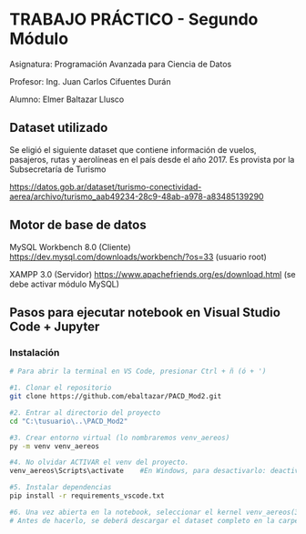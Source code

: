 # TRABAJO PRÁCTICO - Segundo Módulo

Asignatura: Programación Avanzada para Ciencia de Datos

Profesor: Ing. Juan Carlos Cifuentes Durán

Alumno: Elmer Baltazar Llusco


## Dataset utilizado
Se eligió el siguiente dataset que contiene información de vuelos, pasajeros, rutas y aerolíneas en el país desde el año 2017.
Es provista por la Subsecretaría de Turismo

https://datos.gob.ar/dataset/turismo-conectividad-aerea/archivo/turismo_aab49234-28c9-48ab-a978-a83485139290

## Motor de base de datos
MySQL Workbench 8.0 (Cliente)
https://dev.mysql.com/downloads/workbench/?os=33 (usuario root)

XAMPP 3.0 (Servidor)
https://www.apachefriends.org/es/download.html (se debe activar módulo MySQL)

## Pasos para ejecutar notebook en Visual Studio Code + Jupyter

### Instalación

```bash
# Para abrir la terminal en VS Code, presionar Ctrl + ñ (ó + ')

#1. Clonar el repositorio
git clone https://github.com/ebaltazar/PACD_Mod2.git

#2. Entrar al directorio del proyecto
cd "C:\tusuario\..\PACD_Mod2"

#3. Crear entorno virtual (lo nombraremos venv_aereos)
py -m venv venv_aereos

#4. No olvidar ACTIVAR el venv del proyecto.
venv_aereos\Scripts\activate    #En Windows, para desactivarlo: deactivate

#5. Instalar dependencias
pip install -r requirements_vscode.txt

#6. Una vez abierta en la notebook, seleccionar el kernel venv_aereos(3.12.2) y ejecutarla
# Antes de hacerlo, se deberá descargar el dataset completo en la carpeta datos del proyecto.

```
